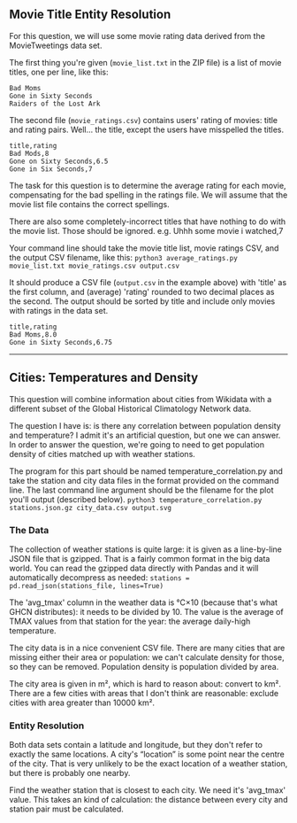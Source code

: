 ## Movie Title Entity Resolution

For this question, we will use some movie rating data derived from the MovieTweetings data set.

The first thing you're given (`movie_list.txt` in the ZIP file) is a list of movie titles, one per line, like this:

```
Bad Moms
Gone in Sixty Seconds
Raiders of the Lost Ark
```

The second file (`movie_ratings.csv`) contains users' rating of movies: title and rating pairs. Well… the title, except the users have misspelled the titles.

```
title,rating
Bad Mods,8
Gone on Sixty Seconds,6.5
Gone in Six Seconds,7
```

The task for this question is to determine the average rating for each movie, compensating for the bad spelling in the ratings file. We will assume that the movie list file contains the correct spellings.

There are also some completely-incorrect titles that have nothing to do with the movie list. Those should be ignored. e.g.
Uhhh some movie i watched,7

Your command line should take the movie title list, movie ratings CSV, and the output CSV filename, like this:
`python3 average_ratings.py movie_list.txt movie_ratings.csv output.csv`

It should produce a CSV file (`output.csv` in the example above) with 'title' as the first column, and (average) 'rating' rounded to two decimal places as the second. The output should be sorted by title and include only movies with ratings in the data set.

```
title,rating
Bad Moms,8.0
Gone in Sixty Seconds,6.75
```

---

## Cities: Temperatures and Density

This question will combine information about cities from Wikidata with a different subset of the Global Historical Climatology Network data.

The question I have is: is there any correlation between population density and temperature? I admit it's an artificial question, but one we can answer. In order to answer the question, we're going to need to get population density of cities matched up with weather stations.

The program for this part should be named temperature_correlation.py and take the station and city data files in the format provided on the command line. The last command line argument should be the filename for the plot you'll output (described below).
`python3 temperature_correlation.py stations.json.gz city_data.csv output.svg`

### The Data

The collection of weather stations is quite large: it is given as a line-by-line JSON file that is gzipped. That is a fairly common format in the big data world. You can read the gzipped data directly with Pandas and it will automatically decompress as needed: `stations = pd.read_json(stations_file, lines=True)`

The 'avg_tmax' column in the weather data is °C×10 (because that's what GHCN distributes): it needs to be divided by 10. The value is the average of TMAX values from that station for the year: the average daily-high temperature.

The city data is in a nice convenient CSV file. There are many cities that are missing either their area or population: we can't calculate density for those, so they can be removed. Population density is population divided by area.

The city area is given in m², which is hard to reason about: convert to km². There are a few cities with areas that I don't think are reasonable: exclude cities with area greater than 10000 km².

### Entity Resolution

Both data sets contain a latitude and longitude, but they don't refer to exactly the same locations. A city's “location” is some point near the centre of the city. That is very unlikely to be the exact location of a weather station, but there is probably one nearby.

Find the weather station that is closest to each city. We need it's 'avg_tmax' value. This takes an kind of calculation: the distance between every city and station pair must be calculated.
